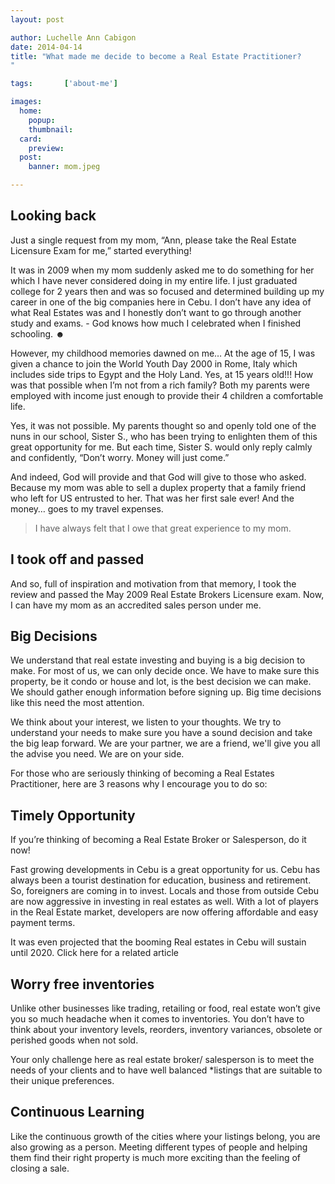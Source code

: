 ```yaml
---
layout: post

author: Luchelle Ann Cabigon
date: 2014-04-14
title: "What made me decide to become a Real Estate Practitioner? 
"

tags:		['about-me']

images:
  home:
    popup: 
    thumbnail: 
  card:
    preview: 
  post:
    banner: mom.jpeg

---
```


## Looking back
Just a single request from my mom, “Ann, please take the Real Estate Licensure Exam for me,” started everything! 

It was in 2009 when my mom suddenly asked me to do something for her which I have never considered doing in my entire life. I just graduated college for 2 years then and was so focused and determined building up my career in one of the big companies here in Cebu. I don’t have any idea of what Real Estates was and I honestly don’t want to go through another study and exams. - God knows how much I celebrated when I finished schooling. ☻

However, my childhood memories dawned on me… At the age of 15, I was given a chance to join the World Youth Day 2000 in Rome, Italy which includes side trips to Egypt and the Holy Land. Yes, at 15 years old!!! How was that possible when I’m not from a rich family? Both my parents were employed with income just enough to provide their 4 children a comfortable life.

Yes, it was not possible. My parents thought so and openly told one of the nuns in our school, Sister S., who has been trying to enlighten them of this great opportunity for me. But each time, Sister S. would only reply calmly and confidently, “Don’t worry. Money will just come.” 

And indeed, God will provide and that God will give to those who asked. Because my mom was able to sell a duplex property that a family friend who left for US entrusted to her. That was her first sale ever! And the money… goes to my travel expenses.

> I have always felt that I owe that great experience to my mom.

## I took off and passed
And so, full of inspiration and motivation from that memory, I took the review and passed the May 2009 Real Estate Brokers Licensure exam. Now, I can have my mom as an accredited sales person under me.

## Big Decisions
We understand that real estate investing  and buying is a big decision to make. For most of us, we can only decide once. We have to make sure this property, be it condo or house and lot, is the best decision we can make. We should gather enough information before signing up. Big time decisions like this need the most attention.

We think about your interest, we listen to your thoughts. We try to understand your needs to make sure you have a sound decision and take the big leap forward. We are your partner, we are a friend, we'll give you all the advise you need. We are on your side.

For those who are seriously thinking of becoming a Real Estates Practitioner, here are 3 reasons why I encourage you to do so:

## Timely Opportunity

If you’re thinking of becoming a Real Estate Broker or Salesperson, do it now!

Fast growing developments in Cebu is a great opportunity for us. Cebu has always been a tourist destination for education, business and retirement. So, foreigners are coming in to invest. Locals and those from outside Cebu are now aggressive in investing in real estates as well. With a lot of players in the Real Estate market, developers are now offering affordable and easy payment terms.

It was even projected that the booming Real estates in Cebu will sustain until 2020. Click here for a related article

## Worry free inventories

Unlike other businesses like trading, retailing or food, real estate won’t give you so much headache when it comes to inventories. You don’t have to think about your inventory levels, reorders, inventory variances, obsolete or perished goods when not sold.

Your only challenge here as real estate broker/ salesperson is to meet the needs of your clients and to have well balanced *listings that are suitable to their unique preferences.


## Continuous Learning

Like the continuous growth of the cities where your listings belong, you are also growing as a person. Meeting different types of people and helping them find their right property is much more exciting than the feeling of closing a sale.

